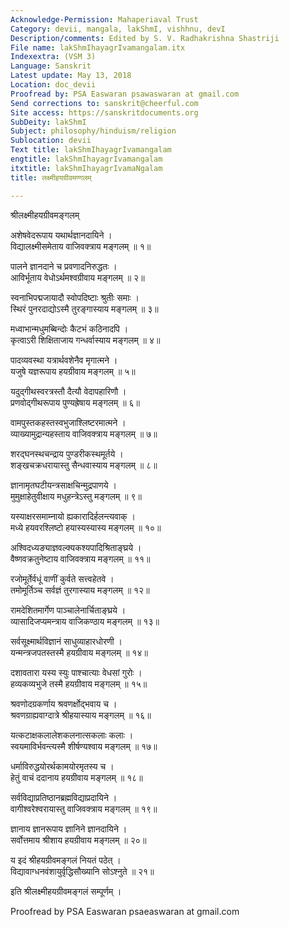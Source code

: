 ```yaml
---
Acknowledge-Permission: Mahaperiaval Trust
Category: devii, mangala, lakShmI, vishhnu, devI
Description/comments: Edited by S. V. Radhakrishna Shastriji
File name: lakShmIhayagrIvamangalam.itx
Indexextra: (VSM 3)
Language: Sanskrit
Latest update: May 13, 2018
Location: doc_devii
Proofread by: PSA Easwaran psawaswaran at gmail.com
Send corrections to: sanskrit@cheerful.com
Site access: https://sanskritdocuments.org
SubDeity: lakShmI
Subject: philosophy/hinduism/religion
Sublocation: devii
Text title: lakShmIhayagrIvamangalam
engtitle: lakShmIhayagrIvamangalam
itxtitle: lakShmIhayagrIvamaNgalam
title: लक्ष्मीहयग्रीवमण्गलम्

---
```

  
 श्रीलक्ष्मीहयग्रीवमङ्गलम्   
  
अशेषवेदरूपाय यथार्थज्ञानदायिने ।  
विद्यालक्ष्मीसमेताय वाजिवक्त्राय मङ्गलम् ॥ १॥  
  
पालने ज्ञानदाने च प्रवणादनिरुद्धतः ।  
आविर्भूताय वेधोऽर्थमश्वग्रीवाय मङ्गलम् ॥ २॥  
  
स्वनाभिपद्मजायादौ स्वोपदिष्टाः श्रुतीः समाः ।  
स्थिरं पुनरदाद्योऽस्मै तुरङ्गास्याय मङ्गलम् ॥ ३॥  
  
मध्वाभान्मधुमब्बिन्दोः कैटभं कठिनादपि ।  
कृत्वाऽरी शिक्षिताजाय गन्धर्वास्याय मङ्गलम् ॥ ४॥  
  
पादव्यवस्था यत्रार्थवशेनैव मृगात्मने ।  
यजुषे यज्ञरूपाय हयग्रीवाय मङ्गलम् ॥ ५॥  
  
यदुद्गीथस्वरत्रस्तौ दैत्यौ वेदापहारिणौ ।  
प्रणवोद्गीथरूपाय पुण्यह्रेषाय मङ्गलम् ॥ ६॥  
  
वामपुस्तकहस्तस्वभुजाश्लिष्टरमात्मने ।  
व्याख्यामुद्रान्यहस्ताय वाजिवक्त्राय मङ्गलम् ॥ ७॥  
  
शरद्घनस्थचन्द्राय पुण्डरीकस्थमूर्तये ।  
शङ्खचक्रधरायास्तु सैन्धवास्याय मङ्गलम् ॥ ८॥  
  
ज्ञानामृतघटीयन्त्रसाक्षचिन्मुद्रपाणये ।  
मुमुक्षाहेतुवीक्षाय मधुहन्त्रेऽस्तु मङ्गलम् ॥ ९॥  
  
यस्याक्षरसमाम्नायो ह्यकारादिर्हलन्त्यवाक् ।  
मध्ये हयवरश्लिष्टो हयास्यस्यास्य मङ्गलम् ॥ १०॥  
  
अश्विदध्यङ्याज्ञवल्क्यकश्यपादिश्रिताङ्घ्रये ।  
वैष्णवक्रतुनेष्टाय वाजिवक्त्राय मङ्गलम् ॥ ११॥  
  
रजोमूर्तेर्वधूं वाणीं कुर्वते सत्त्वहेतवे ।  
तमोमूर्तिञ्च सर्वज्ञं तुरगास्याय मङ्गलम् ॥ १२॥  
  
रामदेशितमार्गेण पाञ्चालेनार्चिताङ्घ्रये ।  
व्यासादिजप्यमन्त्राय वाजिकण्ठाय मङ्गलम् ॥ १३॥  
  
सर्वसूक्ष्मार्थविज्ञानं साधुव्याहारधोरणी ।  
यन्मन्त्रजपतस्तस्मै हयग्रीवाय मङ्गलम् ॥ १४॥  
  
दशावतारा यस्य स्युः पाश्चात्याः वेधसां गुरोः ।  
हव्यकव्यभुजे तस्मै हयग्रीवाय मङ्गलम् ॥ १५॥  
  
श्रवणोदग्रकर्णाय श्रवणर्क्षोद्भवाय च ।  
श्रवणग्राह्यवाग्दात्रे श्रीहयास्याय मङ्गलम् ॥ १६॥  
  
यत्कटाक्षकलालेशकलनात्सकलाः कलाः ।  
स्वयमाविर्भवन्त्यस्मै शीर्षण्यश्वाय मङ्गलम् ॥ १७॥  
  
धर्माविरुद्धयोरर्थकामयोरमृतस्य च ।  
हेतुं वाचं ददानाय हयग्रीवाय मङ्गलम् ॥ १८॥  
  
सर्वविद्याप्रतिष्ठानब्रह्मविद्याप्रदायिने ।  
वागीश्वरेश्वरायास्तु वाजिवक्त्राय मङ्गलम् ॥ १९॥  
  
ज्ञानाय ज्ञानरूपाय ज्ञानिने ज्ञानदायिने ।  
सर्वोत्तमाय श्रीशाय हयग्रीवाय मङ्गलम् ॥ २०॥  
  
य इदं श्रीहयग्रीवमङ्गलं नियतं पठेत् ।  
विद्यावाग्धनवंशायुर्वृद्धिसौख्यानि सोऽश्नुते ॥ २१॥  
  
इति श्रीलक्ष्मीहयग्रीवमङ्गलं सम्पूर्णम् ।  
  
  
Proofread by PSA Easwaran psaeaswaran at gmail.com  
  

